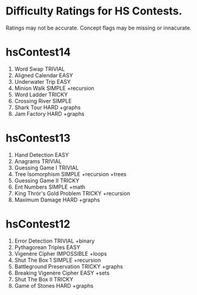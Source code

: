 <!-- vim: ft=markdown -->

Difficulty Ratings for HS Contests.
===================================

Ratings may not be accurate. Concept flags may be missing or innacurate.

# hsContest14

1. Word Swap TRIVIAL
2. Aligned Calendar EASY
3. Underwater Trip EASY
4. Minion Walk SIMPLE +recursion
5. Word Ladder TRICKY
6. Crossing River SIMPLE
7. Shark Tour HARD +graphs
8. Jam Factory HARD +graphs

# hsContest13

1. Hand Detection EASY
2. Anagrams TRIVIAL
3. Guessing Game I TRIVIAL
4. Tree Isomorphism SIMPLE +recursion +trees
5. Guessing Game II TRICKY
6. Ent Numbers SIMPLE +math
7. King Thrór's Gold Problem TRICKY +recursion
8. Maximum Damage HARD +graphs

# hsContest12

1. Error Detection TRIVIAL +binary
2. Pythagorean Triples EASY
3. Vigenère Cipher IMPOSSIBLE +loops
4. Shut The Box 1 SIMPLE +recursion
5. Battleground Preservation TRICKY +graphs
6. Breaking Vigenère Cipher EASY +sets
7. Shut The Box II TRICKY
8. Game of Stones HARD +graphs
